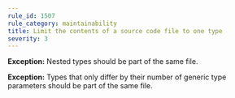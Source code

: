 ```yaml
---
rule_id: 1507
rule_category: maintainability
title: Limit the contents of a source code file to one type
severity: 3
---
```

**Exception:** Nested types should be part of the same file.

**Exception:** Types that only differ by their number of generic type parameters should be part of the same file.
